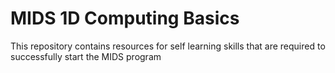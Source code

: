 # MIDS 1D Computing Basics
This repository contains resources for self learning skills that are required to successfully start the MIDS program
